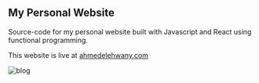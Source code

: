 ## My Personal Website
Source-code for my personal website built with Javascript and React using functional programming.

This website is live at [ahmedelehwany.com](https://ahmedelehwany.com)

![blog](https://i.imgur.com/0nZtBax.png)
